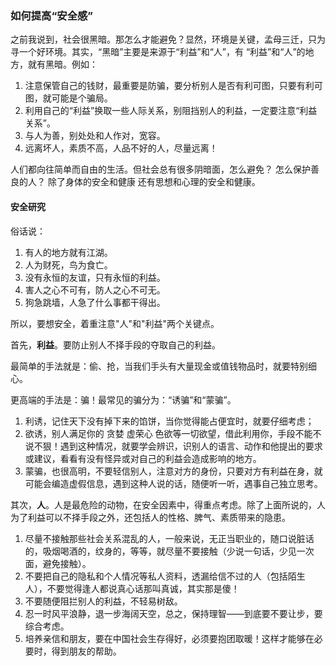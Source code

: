 ### 如何提高“安全感”

之前我说到，社会很黑暗。那怎么才能避免？显然，环境是关键，孟母三迁，只为寻一个好环境。其实，“黑暗”主要是来源于“利益”和“人”，有 “利益”和“人”的地方，就有黑暗。例如：

1. 注意保管自己的钱财，最重要是防骗，要分析别人是否有利可图，只要有利可图，就可能是个骗局。
2. 利用自己的“利益”换取一些人际关系，别阻挡别人的利益，一定要注意“利益关系”。
3. 与人为善，别处处和人作对，宽容。
4. 远离坏人，素质不高，人品不好的人，尽量远离！

人们都向往简单而自由的生活。但社会总有很多阴暗面，怎么避免？ 怎么保护善良的人？ 除了身体的安全和健康 还有思想和心理的安全和健康。

#### 安全研究
俗话说： 

1. 有人的地方就有江湖。 
2. 人为财死，鸟为食亡。 
3. 没有永恒的友谊，只有永恒的利益。 
4. 害人之心不可有，防人之心不可无。 
5. 狗急跳墙，人急了什么事都干得出。 

所以，要想安全，着重注意"人"和"利益"两个关键点。

首先，__利益__。要防止别人不择手段的夺取自己的利益。

最简单的手法就是：偷、抢，当我们手头有大量现金或值钱物品时，就要特别细心。

更高端的手法是：骗！最常见的骗分为：“诱骗”和“蒙骗”。

1. 利诱，记住天下没有掉下来的馅饼，当你觉得能占便宜时，就要仔细考虑；
2. 欲诱，别人满足你的 贪婪 虚荣心 色欲等一切欲望，借此利用你，手段不能不说不狠！遇到这种情况，就要学会辨识，识别人的语言、动作和他提出的要求或建议，看看有没有怪异或对自己的利益会造成影响的地方。
3. 蒙骗，也很高明，不要轻信别人，注意对方的身份，只要对方有利益在身，就可能会编造虚假信息，遇到这种人说的话，随便听一听，遇事自己独立思考。 

其次，__人__。人是最危险的动物，在安全因素中，得重点考虑。除了上面所说的，人为了利益可以不择手段之外，还包括人的性格、脾气、素质带来的隐患。

1. 尽量不接触那些社会关系混乱的人，一般来说，无正当职业的，随口说脏话的，吸烟喝酒的，纹身的，等等，就尽量不要接触（少说一句话，少见一次面，避免接触）。
2. 不要把自己的隐私和个人情况等私人资料，透漏给信不过的人（包括陌生人），不要觉得逢人都说真心话那叫真诚，其实那是傻！
3. 不要随便阻拦别人的利益，不轻易树敌。
4. 忍一时风平浪静，退一步海阔天空，总之，保持理智——到底要不要让步，要综合考虑。
5. 培养亲信和朋友，要在中国社会生存得好，必须要抱团取暖！这样才能够在必要时，得到朋友的帮助。